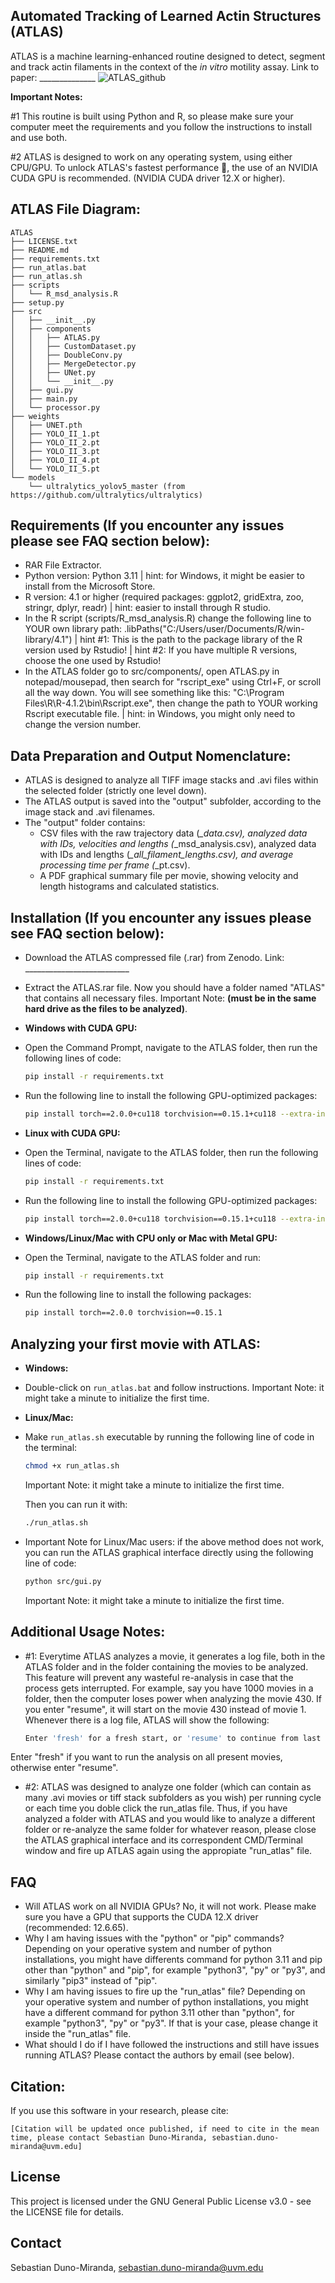 ## Automated Tracking of Learned Actin Structures (ATLAS)
ATLAS is a machine learning-enhanced routine designed to detect, segment and track actin filaments in the context of the *in vitro* motility assay.
Link to paper: ______________
![ATLAS_github](https://github.com/user-attachments/assets/fad47fc2-18a8-4e4b-831f-72bbbbb876f0)

**Important Notes:** 

#1 This routine is built using Python and R, so please make sure your computer meet the requirements and you follow the instructions to install and use both.

#2 ATLAS is designed to work on any operating system, using either CPU/GPU. To unlock ATLAS's fastest performance :rocket:, the use of an NVIDIA CUDA GPU is recommended. (NVIDIA CUDA driver 12.X or higher).




## ATLAS File Diagram:
```
ATLAS
├── LICENSE.txt
├── README.md
├── requirements.txt
├── run_atlas.bat
├── run_atlas.sh
├── scripts
│   └── R_msd_analysis.R
├── setup.py
├── src
│   ├── __init__.py
│   ├── components
│   │   ├── ATLAS.py
│   │   ├── CustomDataset.py
│   │   ├── DoubleConv.py
│   │   ├── MergeDetector.py
│   │   ├── UNet.py
│   │   └── __init__.py
│   ├── gui.py
│   ├── main.py
│   └── processor.py
├── weights
│   ├── UNET.pth
│   ├── YOLO_II_1.pt
│   ├── YOLO_II_2.pt
│   ├── YOLO_II_3.pt
│   ├── YOLO_II_4.pt
│   └── YOLO_II_5.pt
└── models
    └── ultralytics_yolov5_master (from https://github.com/ultralytics/ultralytics)
```
## Requirements (If you encounter any issues please see FAQ section below):

- RAR File Extractor.
- Python version: Python 3.11 | hint: for Windows, it might be easier to install from the Microsoft Store.
- R version: 4.1 or higher (required packages: ggplot2, gridExtra, zoo, stringr, dplyr, readr) | hint: easier to install through R studio.
- In the R script (scripts/R_msd_analysis.R) change the following line to YOUR own library path: .libPaths("C:/Users/user/Documents/R/win-library/4.1") | hint #1: This is the path to the package library of the R version used by Rstudio! | hint #2: If you have multiple R versions, choose the one used by Rstudio!
- In the ATLAS folder go to src/components/, open ATLAS.py in notepad/mousepad, then search for "rscript_exe" using Ctrl+F, or scroll all the way down. 
You will see something like this: "C:\\Program Files\\R\\R-4.1.2\\bin\\Rscript.exe", then change the path to YOUR working Rscript executable file. | hint: in Windows, you might only need to change the version number. 
  
## Data Preparation and Output Nomenclature:

- ATLAS is designed to analyze all TIFF image stacks and .avi files within the selected folder (strictly one level down).
- The ATLAS output is saved into the "output" subfolder, according to the image stack and .avi filenames.
- The "output" folder contains:
	- CSV files with the raw trajectory data (*_data.csv), analyzed data with IDs, velocities and lengths (*_msd_analysis.csv), analyzed data with IDs and lengths (*_all_filament_lengths.csv), and average processing time per frame (*_pt.csv).
	- A PDF graphical summary file per movie, showing velocity and length histograms and calculated statistics. 

## Installation (If you encounter any issues please see FAQ section below): 

- Download the ATLAS compressed file (.rar) from Zenodo. Link: __________________________

- Extract the ATLAS.rar file. Now you should have a folder named "ATLAS" that contains all necessary files.
  Important Note: **(must be in the same hard drive as the files to be analyzed)**.

- **Windows with CUDA GPU:** 
- Open the Command Prompt, navigate to the ATLAS folder, then run the following lines of code: 

     ```bash
     pip install -r requirements.txt
     ```
- Run the following line to install the following GPU-optimized packages:

     ```bash
     pip install torch==2.0.0+cu118 torchvision==0.15.1+cu118 --extra-index-url https://download.pytorch.org/whl/cu118
     ```

- **Linux with CUDA GPU:** 
- Open the Terminal, navigate to the ATLAS folder, then run the following lines of code: 

     ```bash
     pip install -r requirements.txt
     ```
- Run the following line to install the following GPU-optimized packages:

     ```bash
     pip install torch==2.0.0+cu118 torchvision==0.15.1+cu118 --extra-index-url https://download.pytorch.org/whl/cu118
     ```

- **Windows/Linux/Mac with CPU only or Mac with Metal GPU:**
-  Open the Terminal, navigate to the ATLAS folder and run:

     ```bash
     pip install -r requirements.txt
     ```
- Run the following line to install the following packages:

     ```bash
     pip install torch==2.0.0 torchvision==0.15.1
     ```

## Analyzing your first movie with ATLAS:

- **Windows:** 
- Double-click on `run_atlas.bat` and follow instructions.
  Important Note: it might take a minute to initialize the first time.

- **Linux/Mac:**
- Make `run_atlas.sh` executable by running the following line of code in the terminal:

     ```bash
     chmod +x run_atlas.sh	
     ```
     Important Note: it might take a minute to initialize the first time.
  
  Then you can run it with:

     ```bash
     ./run_atlas.sh
     ```
- Important Note for Linux/Mac users: if the above method does not work, you can run the ATLAS graphical interface directly using the following line of code:

     ```bash
     python src/gui.py		
     ```
     Important Note: it might take a minute to initialize the first time.


## Additional Usage Notes:

- #1: Everytime ATLAS analyzes a movie, it generates a log file, both in the ATLAS folder and in the folder containing the movies to be analyzed. This feature will prevent any wasteful re-analysis in
case that the process gets interrupted. For example, say you have 1000 movies in a folder, then the computer loses power when analyzing the movie 430. If you enter "resume", it will
start on the movie 430 instead of movie 1. Whenever there is a log file, ATLAS will show the following:

     ```bash
     Enter 'fresh' for a fresh start, or 'resume' to continue from last checkpoint:
     ```
Enter "fresh" if you want to run the analysis on all present movies, otherwise enter "resume".

- #2: ATLAS was designed to analyze one folder (which can contain as many .avi movies or tiff stack subfolders as you wish) per running cycle or each time you doble click the run_atlas file.
Thus, if you have analyzed a folder with ATLAS and you would like to analyze a different folder or re-analyze the same folder for whatever reason, please close the ATLAS graphical interface and its correspondent CMD/Terminal
window and fire up ATLAS again using the appropiate "run_atlas" file.

## FAQ

- Will ATLAS work on all NVIDIA GPUs? No, it will not work. Please make sure you have a GPU that supports the CUDA 12.X driver (recommended: 12.6.65).
- Why I am having issues with the "python" or "pip" commands? Depending on your operative system and number of python installations, you might have differents command for python 3.11 and pip other than "python" and "pip", for example "python3", "py" or "py3", and similarly "pip3" instead of "pip".
- Why I am having issues to fire up the "run_atlas" file? Depending on your operative system and number of python installations, you might have a different command for python 3.11 other than "python", for example "python3", "py" or "py3".
If that is your case, please change it inside the "run_atlas" file.
- What should I do if I have followed the instructions and still have issues running ATLAS? Please contact the authors by email (see below).

## Citation:

If you use this software in your research, please cite:

```
[Citation will be updated once published, if need to cite in the mean time, please contact Sebastian Duno-Miranda, sebastian.duno-miranda@uvm.edu]
```

## License

This project is licensed under the GNU General Public License v3.0 - see the LICENSE file for details.

## Contact

Sebastian Duno-Miranda, sebastian.duno-miranda@uvm.edu
